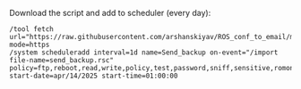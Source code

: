 Download the script and add to scheduler (every day):

```
/tool fetch url="https://raw.githubusercontent.com/arshanskiyav/ROS_conf_to_email/main/send_backup.rsc" mode=https
/system scheduleradd interval=1d name=Send_backup on-event="/import file-name=send_backup.rsc" policy=ftp,reboot,read,write,policy,test,password,sniff,sensitive,romon start-date=apr/14/2025 start-time=01:00:00
```
